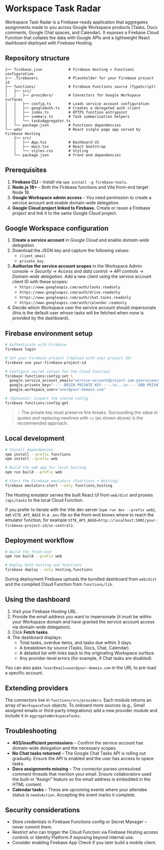 # Workspace Task Radar

Workspace Task Radar is a Firebase-ready application that aggregates assignments made to you across Google Workspace products (Tasks, Docs comments, Google Chat spaces, and Calendar). It exposes a Firebase Cloud Function that collates the data with Google APIs and a lightweight React dashboard deployed with Firebase Hosting.

## Repository structure

```
├── firebase.json            # Firebase Hosting + Functions configuration
├── .firebaserc              # Placeholder for your Firebase project id
├── functions/               # Firebase Functions source (TypeScript)
│   ├── src/
│   │   ├── providers/       # Connectors for Google Workspace surfaces
│   │   ├── config.ts        # Loads service account configuration
│   │   ├── googleAuth.ts    # Creates a delegated auth client
│   │   ├── index.ts         # HTTPS function entrypoint
│   │   ├── summary.ts       # Task summarisation helpers
│   │   └── tasksAggregator.ts
│   └── package.json         # Functions dependencies
└── web/                     # React single page app served by Firebase Hosting
    ├── src/
    │   ├── App.tsx          # Dashboard UI
    │   ├── main.tsx         # React bootstrap
    │   └── styles.css       # Styling
    └── package.json         # Front-end dependencies
```

## Prerequisites

1. **Firebase CLI** – Install via `npm install -g firebase-tools`.
2. **Node.js 18+** – Both the Firebase functions and Vite front-end target Node 18.
3. **Google Workspace admin access** – You need permission to create a service account and enable domain-wide delegation.
4. **Google Cloud project linked to Firebase.** Create or reuse a Firebase project and link it to the same Google Cloud project.

## Google Workspace configuration

1. **Create a service account** in Google Cloud and enable *domain-wide delegation*.
2. Download the JSON key and capture the following values:
   - `client_email`
   - `private_key`
3. **Authorize the service account scopes** in the Workspace Admin console → *Security → Access and data control → API controls → Domain-wide delegation*. Add a new client using the service account client ID with these scopes:
   - `https://www.googleapis.com/auth/tasks.readonly`
   - `https://www.googleapis.com/auth/drive.readonly`
   - `https://www.googleapis.com/auth/chat.tasks.readonly`
   - `https://www.googleapis.com/auth/calendar.readonly`
4. Decide which Workspace user the service account should impersonate (this is the default user whose tasks will be fetched when none is provided by the dashboard).

## Firebase environment setup

```bash
# Authenticate with Firebase
firebase login

# Set your Firebase project (replace with your project ID)
firebase use your-firebase-project-id

# Configure secret values for the Cloud Function
firebase functions:config:set \
  google.service_account_email="service-account@project.iam.gserviceaccount.com" \
  google.private_key="-----BEGIN PRIVATE KEY-----\n...\n-----END PRIVATE KEY-----\n" \
  google.workspace_user="user@your-domain.com"

# (Optional) inspect the stored config
firebase functions:config:get
```

> 💡 The private key must preserve line breaks. Surrounding the value in quotes and replacing newlines with `\n` (as shown above) is the recommended approach.

## Local development

```bash
# Install dependencies
npm install --prefix functions
npm install --prefix web

# Build the web app for local hosting
npm run build --prefix web

# Start the Firebase emulators (Functions + Hosting)
firebase emulators:start --only functions,hosting
```

The Hosting emulator serves the built React UI from `web/dist` and proxies `/api/tasks` to the local Cloud Function.

If you prefer to iterate with the Vite dev server (`npm run dev --prefix web`), set `VITE_API_BASE` in a `.env` file so the front-end knows where to reach the emulator function, for example `VITE_API_BASE=http://localhost:5001/your-firebase-project-id/us-central1`.

## Deployment workflow

```bash
# Build the front-end
npm run build --prefix web

# Deploy both hosting and functions
firebase deploy --only hosting,functions
```

During deployment Firebase uploads the bundled dashboard from `web/dist` and the compiled Cloud Function from `functions/lib`.

## Using the dashboard

1. Visit your Firebase Hosting URL.
2. Provide the email address you want to impersonate (it must be within your Workspace domain and have granted the service account access via domain-wide delegation).
3. Click **Fetch tasks**.
4. The dashboard displays:
   - Total tasks, overdue items, and tasks due within 3 days.
   - A breakdown by source (Tasks, Docs, Chat, Calendar).
   - A detailed list with links back to the originating Workspace surface.
   - Any provider-level errors (for example, if Chat tasks are disabled).

You can also pass `?userEmail=user@your-domain.com` in the URL to pre-load a specific account.

## Extending providers

The connectors live in `functions/src/providers`. Each module returns an array of `WorkspaceTask` objects. To onboard more sources (e.g., Gmail assigned emails or third-party integrations) add a new provider module and include it in `aggregateWorkspaceTasks`.

## Troubleshooting

- **403/insufficient permissions** – Confirm the service account has domain-wide delegation and the necessary scopes.
- **No Chat tasks returned** – The Google Chat Tasks API is rolling out gradually. Ensure the API is enabled and the user has access to space tasks.
- **Docs assignments missing** – The connector parses unresolved comment threads that mention your email. Ensure collaborators used the built-in “Assign” feature so the email address is embedded in the HTML content.
- **Calendar tasks** – These are upcoming events where your attendee status is `needsAction`. Accepting the event marks it complete.

## Security considerations

- Store credentials in Firebase Functions config or Secret Manager – never commit them.
- Restrict who can trigger the Cloud Function via Firebase Hosting access controls or Identity Platform if exposing beyond internal use.
- Consider enabling Firebase App Check if you later build a mobile client.
